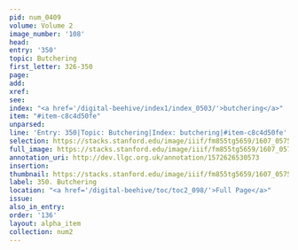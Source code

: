 ```yaml
---
pid: num_0409
volume: Volume 2
image_number: '108'
head:
entry: '350'
topic: Butchering
first_letter: 326-350
page:
add:
xref:
see:
index: "<a href='/digital-beehive/index1/index_0503/'>butchering</a>"
item: "#item-c8c4d50fe"
unparsed:
line: 'Entry: 350|Topic: Butchering|Index: butchering|#item-c8c4d50fe'
selection: https://stacks.stanford.edu/image/iiif/fm855tg5659/1607_0575/827,4382,2938,264/full/0/default.jpg
full_image: https://stacks.stanford.edu/image/iiif/fm855tg5659/1607_0575/full/full/0/default.jpg
annotation_uri: http://dev.llgc.org.uk/annotation/1572626530573
insertion:
thumbnail: https://stacks.stanford.edu/image/iiif/fm855tg5659/1607_0575/827,4382,600,180/250,/0/default.jpg
label: 350. Butchering
location: "<a href='/digital-beehive/toc/toc2_098/'>Full Page</a>"
issue:
also_in_entry:
order: '136'
layout: alpha_item
collection: num2
---
```

